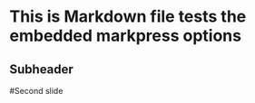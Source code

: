 <!--markpress-opt

{
  "layout": "random",
  "theme": "dark",
  "autoSplit": true,
  "sanitize": true
}

markpress-opt-->
<!-- other HTML comments -->
<script></script>
# This is Markdown file tests the embedded markpress options
## Subheader

<!-- other HTML comments -->

#Second slide

<!-- other HTML comments -->
